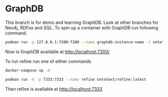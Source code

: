 # GraphDB
This branch is for demo and learning GraphDB. Look at other branches for Neo4j, RDFox and SQL.
To spin up a container with GraphDB run following command.

```bash
podman run -p 127.0.0.1:7200:7200 --name graphdb-instance-name -t ontotext/graphdb:10.6.1
```

Now is GraphDB available at <http://localhost:7200/>


To run refine run one of either commands
```bash
docker-compose up -d

podman run -d -p 7333:7333 --name refine ontotext/refine:latest
```

Then refine is available at <http://localhost:7333>


